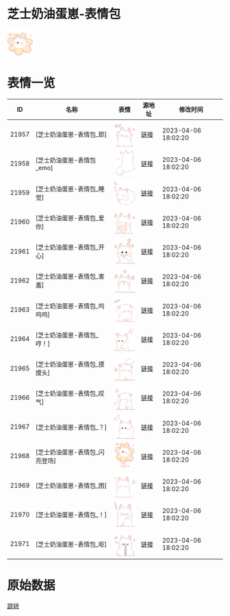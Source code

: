 # 芝士奶油蛋崽-表情包

<img src="./cover.png" height="60" alt="cover" />

# 表情一览

|ID|名称|表情|源地址|修改时间|
|----|----|----|----|----|
|21957|[芝士奶油蛋崽-表情包_耶]|<img src="./pic/021957_%5B芝士奶油蛋崽-表情包_耶%5D.png" height="60" alt="耶"/>|[链接](https://i0.hdslb.com/bfs/garb/b2dea22f1da118fdc7da7d3432b6dac559c8d5e6.png)|2023-04-06 18:02:20|
|21958|[芝士奶油蛋崽-表情包_emo]|<img src="./pic/021958_%5B芝士奶油蛋崽-表情包_emo%5D.png" height="60" alt="emo"/>|[链接](https://i0.hdslb.com/bfs/garb/f13d694fcd45985ae8e7a9190fca375042285f44.png)|2023-04-06 18:02:20|
|21959|[芝士奶油蛋崽-表情包_睡觉]|<img src="./pic/021959_%5B芝士奶油蛋崽-表情包_睡觉%5D.png" height="60" alt="睡觉"/>|[链接](https://i0.hdslb.com/bfs/garb/3f1ed990d7a924c3074da369907d4a8802b86ebc.png)|2023-04-06 18:02:20|
|21960|[芝士奶油蛋崽-表情包_爱你]|<img src="./pic/021960_%5B芝士奶油蛋崽-表情包_爱你%5D.png" height="60" alt="爱你"/>|[链接](https://i0.hdslb.com/bfs/garb/4ef164ab7047522d5f50c63d18a2cec07b63dd92.png)|2023-04-06 18:02:20|
|21961|[芝士奶油蛋崽-表情包_开心]|<img src="./pic/021961_%5B芝士奶油蛋崽-表情包_开心%5D.png" height="60" alt="开心"/>|[链接](https://i0.hdslb.com/bfs/garb/81a4dc0f0f81b28f508125b9d4cc4724999c42f3.png)|2023-04-06 18:02:20|
|21962|[芝士奶油蛋崽-表情包_害羞]|<img src="./pic/021962_%5B芝士奶油蛋崽-表情包_害羞%5D.png" height="60" alt="害羞"/>|[链接](https://i0.hdslb.com/bfs/garb/47842f9795afdabaed8414c0101c74188e2873b8.png)|2023-04-06 18:02:20|
|21963|[芝士奶油蛋崽-表情包_呜呜呜]|<img src="./pic/021963_%5B芝士奶油蛋崽-表情包_呜呜呜%5D.png" height="60" alt="呜呜呜"/>|[链接](https://i0.hdslb.com/bfs/garb/aa549faa8cd7920902351c9eb514bb5ddcc41124.png)|2023-04-06 18:02:20|
|21964|[芝士奶油蛋崽-表情包_哼！]|<img src="./pic/021964_%5B芝士奶油蛋崽-表情包_哼！%5D.png" height="60" alt="哼！"/>|[链接](https://i0.hdslb.com/bfs/garb/853ea9c60c747d566a55352b7e27891a0fea0406.png)|2023-04-06 18:02:20|
|21965|[芝士奶油蛋崽-表情包_摸摸头]|<img src="./pic/021965_%5B芝士奶油蛋崽-表情包_摸摸头%5D.png" height="60" alt="摸摸头"/>|[链接](https://i0.hdslb.com/bfs/garb/cbd2b27121cd55f0352ce464e35deb3bf00e15d1.png)|2023-04-06 18:02:20|
|21966|[芝士奶油蛋崽-表情包_叹气]|<img src="./pic/021966_%5B芝士奶油蛋崽-表情包_叹气%5D.png" height="60" alt="叹气"/>|[链接](https://i0.hdslb.com/bfs/garb/fe4b2975f0494b8f8ac244312e18d30533d123d6.png)|2023-04-06 18:02:20|
|21967|[芝士奶油蛋崽-表情包_？]|<img src="./pic/021967_%5B芝士奶油蛋崽-表情包_？%5D.png" height="60" alt="？"/>|[链接](https://i0.hdslb.com/bfs/garb/c554aa4ad0bdfd158cfa45d7bb782b1a5930098a.png)|2023-04-06 18:02:20|
|21968|[芝士奶油蛋崽-表情包_闪亮登场]|<img src="./pic/021968_%5B芝士奶油蛋崽-表情包_闪亮登场%5D.png" height="60" alt="闪亮登场"/>|[链接](https://i0.hdslb.com/bfs/garb/253933dfaf018dbe95e41405789ec97376386a7e.png)|2023-04-06 18:02:20|
|21969|[芝士奶油蛋崽-表情包_困]|<img src="./pic/021969_%5B芝士奶油蛋崽-表情包_困%5D.png" height="60" alt="困"/>|[链接](https://i0.hdslb.com/bfs/garb/720d0fc81593eebc494c781c4bba6e5120d16733.png)|2023-04-06 18:02:20|
|21970|[芝士奶油蛋崽-表情包_！]|<img src="./pic/021970_%5B芝士奶油蛋崽-表情包_！%5D.png" height="60" alt="！"/>|[链接](https://i0.hdslb.com/bfs/garb/6575c5ccb87bab7902405fa71afbc25d7f2dc0e5.png)|2023-04-06 18:02:20|
|21971|[芝士奶油蛋崽-表情包_呕]|<img src="./pic/021971_%5B芝士奶油蛋崽-表情包_呕%5D.png" height="60" alt="呕"/>|[链接](https://i0.hdslb.com/bfs/garb/ef67592a3a6c51e5d4edc20aa2f8d2395fb2cfd2.png)|2023-04-06 18:02:20|

# 原始数据

[跳转](./raw.json)

